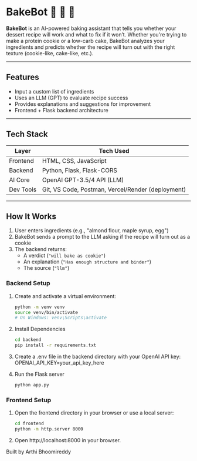 # BakeBot 🧁 🍪 🍰
 
**BakeBot** is an AI-powered baking assistant that tells you whether your dessert recipe will work and what to fix if it won’t. Whether you're trying to make a protein cookie or a low-carb cake, BakeBot analyzes your ingredients and predicts whether the recipe will turn out with the right texture (cookie-like, cake-like, etc.).

---

## Features

- Input a custom list of ingredients
- Uses an LLM (GPT) to evaluate recipe success
- Provides explanations and suggestions for improvement
- Frontend + Flask backend architecture

---

## Tech Stack

| Layer        | Tech Used                     |
|--------------|-------------------------------|
| Frontend     | HTML, CSS, JavaScript         |
| Backend      | Python, Flask, Flask-CORS     |
| AI Core      | OpenAI GPT-3.5/4 API (LLM)     |
| Dev Tools    | Git, VS Code, Postman, Vercel/Render (deployment)

---

## How It Works

1. User enters ingredients (e.g., "almond flour, maple syrup, egg")
2. BakeBot sends a prompt to the LLM asking if the recipe will turn out as a cookie
4. The backend returns:
   - A verdict (`"will bake as cookie"`)
   - An explanation (`"Has enough structure and binder"`)
   - The source (`"llm"`)

### Backend Setup
1. Create and activate a virtual environment:
   ```bash
   python -m venv venv
   source venv/bin/activate
   # On Windows: venv\Scripts\activate
   
2. Install Dependencies
   ```bash
   cd backend
   pip install -r requirements.txt
   
4. Create a .env file in the backend directory with your OpenAI API key:
   OPENAI_API_KEY=your_api_key_here
   
6. Run the Flask server
   ```bash
   python app.py 

### Frontend Setup
1. Open the frontend directory in your browser or use a local server:
   ```bash
   cd frontend
   python -m http.server 8000
   
3. Open http://localhost:8000 in your browser.



Built by Arthi Bhoomireddy


